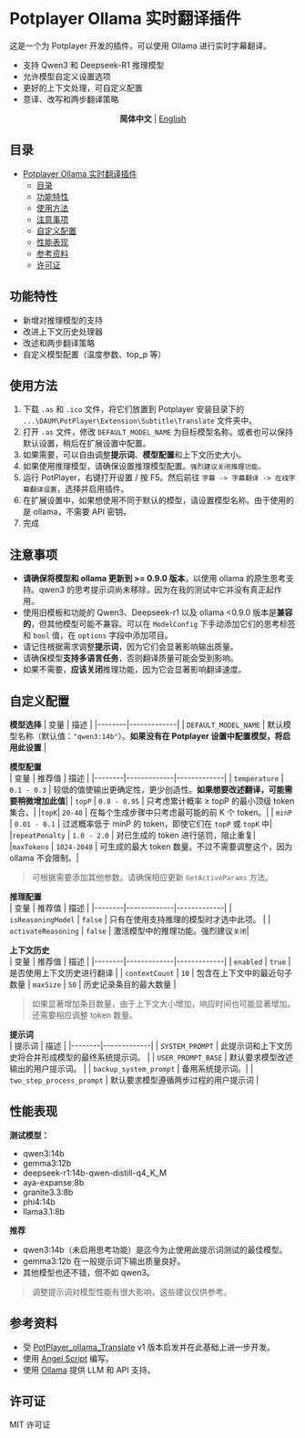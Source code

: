 # Potplayer Ollama 实时翻译插件

这是一个为 Potplayer 开发的插件，可以使用 Ollama 进行实时字幕翻译。

- 支持 Qwen3 和 Deepseek-R1 推理模型
- 允许模型自定义设置选项
- 更好的上下文处理，可自定义配置
- 意译、改写和两步翻译策略

<div align="center">
  <strong>简体中文</strong> | <a href="https://github.com/Nuo27/Potplayer-Ollama-Translate/blob/master/README.md">English</a>
</div>

## 目录

- [Potplayer Ollama 实时翻译插件](#potplayer-ollama-实时翻译插件)
  - [目录](#目录)
  - [功能特性](#功能特性)
  - [使用方法](#使用方法)
  - [注意事项](#注意事项)
  - [自定义配置](#自定义配置)
  - [性能表现](#性能表现)
  - [参考资料](#参考资料)
  - [许可证](#许可证)

## 功能特性

- 新增对推理模型的支持
- 改进上下文历史处理器
- 改述和两步翻译策略
- 自定义模型配置（温度参数、top_p 等）

## 使用方法

1. 下载 `.as` 和 `.ico` 文件，将它们放置到 Potplayer 安装目录下的 `...\DAUM\PotPlayer\Extension\Subtitle\Translate` 文件夹中。
2. 打开 `.as` 文件，修改 `DEFAULT_MODEL_NAME` 为目标模型名称。或者也可以保持默认设置，稍后在扩展设置中配置。
3. 如果需要，可以自由调整**提示词**、**模型配置**和上下文历史大小。
4. 如果使用推理模型，请确保设置推理模型配置。`强烈建议关闭推理功能。`
5. 运行 PotPlayer，右键打开设置 / 按 F5。然后前往 `字幕 -> 字幕翻译 -> 在线字幕翻译设置`，选择并启用插件。
6. 在扩展设置中，如果想使用不同于默认的模型，请设置模型名称。由于使用的是 ollama，不需要 API 密钥。
7. 完成

## 注意事项

- **请确保将模型和 ollama 更新到 >= 0.9.0 版本**，以使用 ollama 的原生思考支持。qwen3 的思考提示词尚未移除，因为在我的测试中它并没有真正起作用。
- 使用旧模板和功能的 Qwen3、Deepseek-r1 以及 ollama <0.9.0 版本是**兼容的**，但其他模型可能不兼容。可以在 `ModelConfig` 下手动添加它们的思考标签和 `bool` 值，在 `options` 字段中添加项目。
- 请记住根据需求调整**提示词**，因为它们会显著影响输出质量。
- 请确保模型**支持多语言任务**，否则翻译质量可能会受到影响。
- 如果不需要，**应该关闭**推理功能，因为它会显著影响翻译速度。

## 自定义配置

**模型选择**
| 变量 | 描述 |
|--------|-------------|
| `DEFAULT_MODEL_NAME` | 默认模型名称（默认值：`"qwen3:14b"`）。**如果没有在 Potplayer 设置中配置模型，将启用此设置** |

**模型配置**  
| 变量 | 推荐值 | 描述 |
|--------|-------------|-------------|
| `temperature` | `0.1 - 0.3` | 较低的值使输出更确定性，更少创造性。**如果想要改述翻译，可能需要稍微增加此值**|
| `topP` | `0.8 - 0.95` | 只考虑累计概率 ≥ topP 的最小顶级 token 集合。|
|`topK`| `20-40` | 在每个生成步骤中只考虑最可能的前 K 个 token。|
| `minP` | `0.01 - 0.1` | 过滤概率低于 minP 的 token，即使它们在 `topP` 或 `topK` 中|
|`repeatPenalty` | `1.0 - 2.0` | 对已生成的 token 进行惩罚，阻止重复|
|`maxTokens` | `1024-2048` | 可生成的最大 token 数量。不过不需要调整这个，因为 ollama 不会限制。|

> 可根据需要添加其他参数。请确保相应更新 `GetActiveParams` 方法。

**推理配置**  
| 变量 | 推荐值 | 描述 |
|--------|-------------|-------------|
| `isReasoningModel` | `false` | 只有在使用支持推理的模型时才选中此项。 |
| `activateReasoning` | `false` | 激活模型中的推理功能。强烈建议`关闭`|

**上下文历史**  
| 变量 | 推荐值 | 描述 |
|--------|-------------|-------------|
| `enabled` | `true` | 是否使用上下文历史进行翻译 |
| `contextCount` | `10` | 包含在上下文中的最近句子数量
| `maxSize` | `50` | 历史记录条目的最大数量 |

> 如果显著增加条目数量，由于上下文大小增加，响应时间也可能显著增加。还需要相应调整 token 数量。

**提示词**  
| 提示词 | 描述 |
|--------|-------------|
| `SYSTEM_PROMPT` | 此提示词和上下文历史将合并形成模型的最终系统提示词。 |
| `USER_PROMPT_BASE` | 默认要求模型改述输出的用户提示词。 |
| `backup_system_prompt` | 备用系统提示词。|
| `two_step_process_prompt` | 默认要求模型遵循两步过程的用户提示词 |

## 性能表现

**测试模型：**

- qwen3:14b
- gemma3:12b
- deepseek-r1:14b-qwen-distill-q4_K_M
- aya-expanse:8b
- granite3.3:8b
- phi4:14b
- llama3.1:8b

**推荐**

- qwen3:14b（未启用思考功能）是迄今为止使用此提示词测试的最佳模型。
- gemma3:12b 在一般提示词下输出质量良好。
- 其他模型也还不错，但不如 qwen3。

> 调整提示词对模型性能有很大影响，这些建议仅供参考。

## 参考资料

- 受 [PotPlayer_ollama_Translate](https://github.com/yxyxyz6/PotPlayer_ollama_Translate) v1 版本启发并在此基础上进一步开发。
- 使用 [Angel Script](https://www.angelcode.com/angelscript/) 编写。
- 使用 [Ollama](https://ollama.com/) 提供 LLM 和 API 支持。

## 许可证

MIT 许可证
